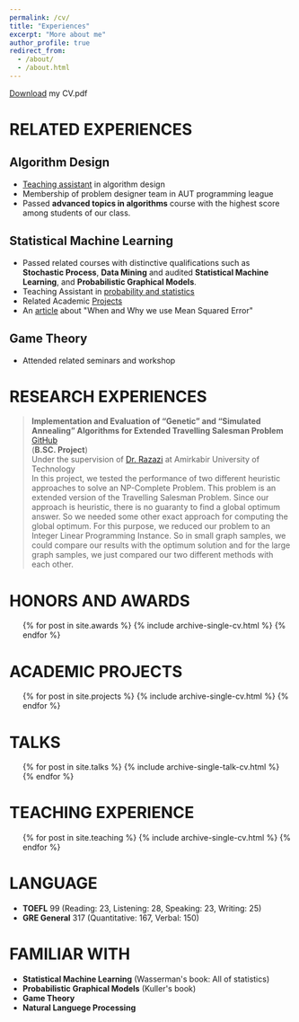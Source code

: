 ```yaml
---
permalink: /cv/
title: "Experiences"
excerpt: "More about me"
author_profile: true
redirect_from: 
  - /about/
  - /about.html
---
```

[Download](https://github.com/AliMorty/AliMorty.github.io/raw/master/files/Ali_Mortazavi_CV.pdf) my CV.pdf 


RELATED EXPERIENCES
======
## Algorithm Design
 *  [Teaching assistant](https://alimorty.github.io//teaching/2015-spring-teaching-1) in algorithm design
 *	Membership of problem designer team in AUT programming league
 *  Passed **advanced topics in algorithms** course with the highest score among students of our class.
 
 
## Statistical Machine Learning
   *  Passed related courses with distinctive qualifications such as **Stochastic Process**, **Data Mining** and audited **Statistical Machine Learning**, and **Probabilistic Graphical Models**.
   *  Teaching Assistant in [probability and statistics](https://alimorty.github.io//teaching/2018-spring-teaching-1)
   *  Related Academic [Projects](https://alimorty.github.io//projects/)
   *  An [article](https://alimorty.github.io//posts/2018-10-30-Why-Mean-Squared-Error/) about "When and Why we use Mean Squared Error"
   
 
## Game Theory
   * Attended related seminars and workshop




RESEARCH EXPERIENCES
======
> **Implementation and Evaluation of “Genetic” and “Simulated Annealing” Algorithms for Extended Travelling Salesman Problem** [GitHub](https://github.com/AliMorty/B.SC.-Project) <br>
> (**B.SC. Project**)<br>
> Under the supervision of [Dr. Razazi](http://ceit.aut.ac.ir/~razzazi/)  at Amirkabir University of Technology <br>
> In this project, we tested the performance of two different heuristic approaches to solve an NP-Complete Problem. This problem is an extended version of the Travelling Salesman Problem. Since our approach is heuristic, there is no guaranty to find a global optimum answer. So we needed some other exact approach for computing the global optimum. For this purpose, we reduced our problem to an Integer Linear Programming Instance. So in small graph samples, we could compare our results with the optimum solution and for the large graph samples, we just compared our two different methods with each other.  

HONORS AND AWARDS
======
  <ul>{% for post in site.awards  %}
    {% include archive-single-cv.html %}
  {% endfor %}</ul>

ACADEMIC PROJECTS
======
  <ul>{% for post in site.projects  %}
    {% include archive-single-cv.html %}
  {% endfor %}</ul>
 

TALKS
======
  <ul>{% for post in site.talks %}
    {% include archive-single-talk-cv.html %}
  {% endfor %}</ul>
 
TEACHING EXPERIENCE
======
  <ul>{% for post in site.teaching %}
    {% include archive-single-cv.html %}
  {% endfor %}</ul>


LANGUAGE
======
* **TOEFL** 99 (Reading: 23, Listening: 28, Speaking: 23, Writing: 25)
* **GRE General** 317 (Quantitative: 167, Verbal: 150)

  
FAMILIAR WITH
======
* **Statistical Machine Learning** (Wasserman's book: All of statistics)
* **Probabilistic Graphical Models** (Kuller's book)
* **Game Theory**
* **Natural Languege Processing**
  





